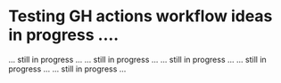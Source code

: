 # Testing GH actions workflow ideas in progress ....

... still in progress ...
... still in progress ...
... still in progress ...
... still in progress ...
... still in progress ...

